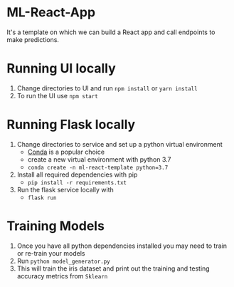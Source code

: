 [conda-install]: https://docs.conda.io/projects/conda/en/latest/user-guide/install/macos.html

# ML-React-App

It's a template on which we can build a React app and call endpoints to make predictions.

# Running UI locally

1. Change directories to UI and run `npm install` or `yarn install`
2. To run the UI use `npm start`

# Running Flask locally

1. Change directories to service and set up a python virtual environment
   - [Conda][conda-install] is a popular choice
   - create a new virtual environment with python 3.7
   - `conda create -n ml-react-template python=3.7`
2. Install all required dependencies with pip
   - `pip install -r requirements.txt`
3. Run the flask service locally with
   - `flask run`

# Training Models

1. Once you have all python dependencies installed you may need to train or re-train your models
2. Run `python model_generator.py`
3. This will train the iris dataset and print out the training and testing accuracy metrics from `Sklearn`
